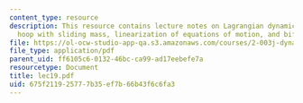 ```yaml
---
content_type: resource
description: This resource contains lecture notes on Lagrangian dynamics, a spinning
  hoop with sliding mass, linearization of equations of motion, and bifurcations.
file: https://ol-ocw-studio-app-qa.s3.amazonaws.com/courses/2-003j-dynamics-and-control-i-spring-2007/675f211925777b35ef7b66b43f6c6fa3_lec19.pdf
file_type: application/pdf
parent_uid: ff6105c6-0132-46bc-ca99-ad17eebefe7a
resourcetype: Document
title: lec19.pdf
uid: 675f2119-2577-7b35-ef7b-66b43f6c6fa3
---
```

